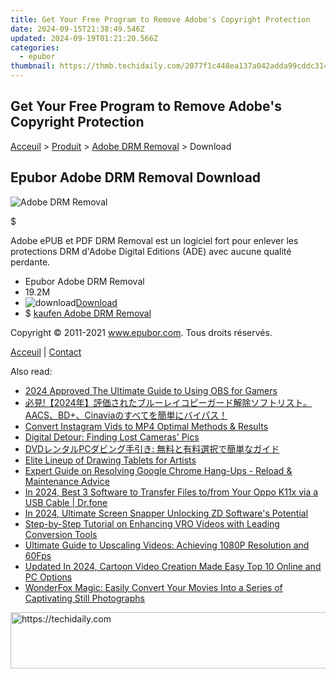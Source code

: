 ```yaml
---
title: Get Your Free Program to Remove Adobe's Copyright Protection
date: 2024-09-15T21:38:49.546Z
updated: 2024-09-19T01:21:20.566Z
categories:
  - epubor
thumbnail: https://thmb.techidaily.com/2077f1c448ea137a042adda99cddc314210e831040b4d1625093a313f8396691.JPG
---
```


## Get Your Free Program to Remove Adobe's Copyright Protection

[Acceuil](http://www.epubor.com/fr/) \> [Produit](https://tools.techidaily.com/epubor/products/) \> [Adobe DRM Removal](https://tools.techidaily.com/epubor/products/) \> Download

##  Epubor Adobe DRM Removal Download

![Adobe DRM Removal](https://www.epubor.com/images/remote/D4/1D/D41D8C_D41D8C_adobedrmremoval-box.jpg)

$

Adobe ePUB et PDF DRM Removal est un logiciel fort pour enlever les protections DRM d'Adobe Digital Editions (ADE) avec aucune qualité perdante.

* Epubor Adobe DRM Removal
* 19.2M
* ![download](http://www.epubor.com/images/W/dl.jpg)[Download](https://download.epubor.com/adobedrmremoval.exe)
* $ [kaufen Adobe DRM Removal](https://tools.techidaily.com/epubor/products/)

Copyright © 2011-2021 www.epubor.com. Tous droits réservés. 

[Acceuil](http://www.epubor.com/fr/) | [Contact](http://www.epubor.com/fr/mailto:support@epubor.com)

<ins class="adsbygoogle"
     style="display:block"
     data-ad-format="autorelaxed"
     data-ad-client="ca-pub-7571918770474297"
     data-ad-slot="1223367746"></ins>

<ins class="adsbygoogle"
     style="display:block"
     data-ad-client="ca-pub-7571918770474297"
     data-ad-slot="8358498916"
     data-ad-format="auto"
     data-full-width-responsive="true"></ins>

<span class="atpl-alsoreadstyle">Also read:</span>
<div><ul>
<li><a href="https://screen-mirroring-recording.techidaily.com/2024-approved-the-ultimate-guide-to-using-obs-for-gamers/"><u>2024 Approved The Ultimate Guide to Using OBS for Gamers</u></a></li>
<li><a href="https://eaxpv-info.techidaily.com/2024aacsbdpluscinavia/"><u>必見!【2024年】評価されたブルーレイコピーガード解除ソフトリスト。AACS、BD+、Cinaviaのすべてを簡単にバイパス！</u></a></li>
<li><a href="https://instagram-video-recordings.techidaily.com/convert-instagram-vids-to-mp4-optimal-methods-and-results/"><u>Convert Instagram Vids to MP4 Optimal Methods & Results</u></a></li>
<li><a href="https://data-wizards.techidaily.com/digital-detour-finding-lost-cameras-pics/"><u>Digital Detour: Finding Lost Cameras' Pics</u></a></li>
<li><a href="https://solve-luxury.techidaily.com/dvdpc/"><u>DVDレンタルPCダビング手引き: 無料と有料選択で簡単なガイド</u></a></li>
<li><a href="https://buynow-info.techidaily.com/elite-lineup-of-drawing-tablets-for-artists/"><u>Elite Lineup of Drawing Tablets for Artists</u></a></li>
<li><a href="https://common-error.techidaily.com/expert-guide-on-resolving-google-chrome-hang-ups-reload-and-maintenance-advice/"><u>Expert Guide on Resolving Google Chrome Hang-Ups - Reload & Maintenance Advice</u></a></li>
<li><a href="https://android-transfer.techidaily.com/in-2024-best-3-software-to-transfer-files-tofrom-your-oppo-k11x-via-a-usb-cable-drfone-by-drfone-transfer-from-android-transfer-from-android/"><u>In 2024, Best 3 Software to Transfer Files to/from Your Oppo K11x via a USB Cable | Dr.fone</u></a></li>
<li><a href="https://digital-screen-recording.techidaily.com/in-2024-ultimate-screen-snapper-unlocking-zd-softwares-potential/"><u>In 2024, Ultimate Screen Snapper Unlocking ZD Software's Potential</u></a></li>
<li><a href="https://solve-luxury.techidaily.com/step-by-step-tutorial-on-enhancing-vro-videos-with-leading-conversion-tools/"><u>Step-by-Step Tutorial on Enhancing VRO Videos with Leading Conversion Tools</u></a></li>
<li><a href="https://solve-luxury.techidaily.com/ultimate-guide-to-upscaling-videos-achieving-1080p-resolution-and-60fps/"><u>Ultimate Guide to Upscaling Videos: Achieving 1080P Resolution and 60Fps</u></a></li>
<li><a href="https://video-content-creator.techidaily.com/updated-in-2024-cartoon-video-creation-made-easy-top-10-online-and-pc-options/"><u>Updated In 2024, Cartoon Video Creation Made Easy Top 10 Online and PC Options</u></a></li>
<li><a href="https://solve-luxury.techidaily.com/wonderfox-magic-easily-convert-your-movies-into-a-series-of-captivating-still-photographs/"><u>WonderFox Magic: Easily Convert Your Movies Into a Series of Captivating Still Photographs</u></a></li>
</ul></div>

<!-- affiliate ads begin -->
<a href="https://appsumo.8odi.net/c/5597632/2100542/7443" target="_top" id="2100542">
  <img src="//a.impactradius-go.com/display-ad/7443-2100542" border="0" alt="https://techidaily.com" width="728" height="90"/>
</a>
<img height="0" width="0" src="https://appsumo.8odi.net/i/5597632/2100542/7443" style="position:absolute;visibility:hidden;" border="0" />
<!-- affiliate ads end -->

